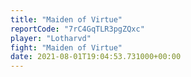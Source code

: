 ```yaml
---
title: "Maiden of Virtue"
reportCode: "7rC4GqTLR3pgZQxc"
player: "Lotharvd"
fight: "Maiden of Virtue"
date: 2021-08-01T19:04:53.731000+00:00
---
```

